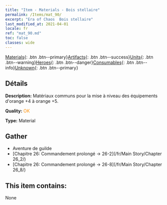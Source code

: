 ```yaml
---
title: "Item - Materials - Bois stellaire"
permalink: /Items/mat_90/
excerpt: "Era of Chaos  Bois stellaire"
last_modified_at: 2021-04-01
locale: fr
ref: "mat_90.md"
toc: false
classes: wide
---
```

 [Materials](/fr/Items/){: .btn .btn--primary}[Artifacts](/fr/Items/Artifacts/){: .btn .btn--success}[Units](/fr/Items/Units/){: .btn .btn--warning}[Heroes](/fr/Items/Heroes/){: .btn .btn--danger}[Consumables](/fr/Items/Consumables/){: .btn .btn--info}[Unknown](/fr/Items/Unknown/){: .btn .btn--primary}

## Détails
 **Description:** Matériaux communs pour la mise à niveau des équipements d'orange +4 à orange +5.

 **Quality:** <span style="color: #FF8C00">OK</span>

 **Type:** Material

## Gather

*    Aventure de guilde 
*    [Chapitre 26: Commandement prolongé -> 26-2](/fr/Main Story/Chapter 26_2/) 
*    [Chapitre 26: Commandement prolongé -> 26-8](/fr/Main Story/Chapter 26_8/) 

## This item contains:

  None

